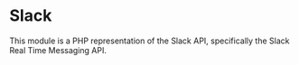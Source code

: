 # Slack

This module is a PHP representation of the Slack API, specifically the Slack Real Time Messaging API.
